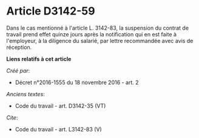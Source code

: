 # Article D3142-59

Dans le cas mentionné à l'article L. 3142-83, la suspension du contrat de travail prend effet quinze jours après la
notification qui en est faite à l'employeur, à la diligence du salarié, par lettre recommandée avec avis de réception.

**Liens relatifs à cet article**

_Créé par_:

  - Décret n°2016-1555 du 18 novembre 2016 - art. 2

_Anciens textes_:

  - Code du travail - art. D3142-35 (VT)

_Cite_:

  - Code du travail - art. L3142-83 (V)
